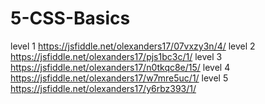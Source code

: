 # 5-CSS-Basics


level 1	https://jsfiddle.net/olexanders17/07vxzy3n/4/
level 2	https://jsfiddle.net/olexanders17/pjs1bc3c/1/
level 3	https://jsfiddle.net/olexanders17/n0tkqc8e/15/
level 4	https://jsfiddle.net/olexanders17/w7mre5uc/1/
level 5	https://jsfiddle.net/olexanders17/y6rbz393/1/
